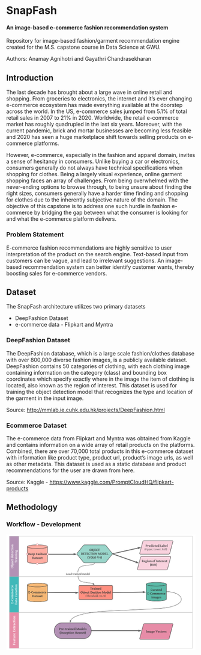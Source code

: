 # SnapFash
#### An image-based e-commerce fashion recommendation system

Repository for image-based fashion/garment recommendation engine created for the M.S. capstone course in Data Science at GWU.

Authors: Anamay Agnihotri and Gayathri Chandrasekharan

## Introduction

The last decade has brought about a large wave in online retail and shopping. From groceries to electronics, the internet and it’s ever changing e-commerce ecosystem has made everything available at the doorstep across the world. In the US, e-commerce sales jumped from 5.1% of total retail sales in 2007 to 21% in 2020. Worldwide, the retail e-commerce market has roughly quadrupled in the last six years. Moreover, with the current pandemic, brick and mortar businesses are becoming less feasible and 2020 has seen a huge marketplace shift towards selling products on e-commerce platforms.

However, e-commerce, especially in the fashion and apparel domain, invites a sense of hesitancy in consumers. Unlike buying a car or electronics, consumers generally do not always have technical specifications when shopping for clothes. Being a largely visual experience, online garment shopping faces an array of challenges. From being overwhelmed with the never-ending options to browse through, to being unsure about finding the right sizes, consumers generally have a harder time finding and shopping for clothes due to the inherently subjective nature of the domain. The objective of this capstone is to address one such hurdle in fashion e-commerce by bridging the gap between what the consumer is looking for and what the e-commerce platform delivers. 

### Problem Statement

E-commerce fashion recommendations are highly sensitive to user interpretation of the product on the search engine. Text-based input from customers can be vague, and lead to irrelevant suggestions. An image-based recommendation system can better identify customer wants, thereby boosting sales for e-commerce vendors.

## Dataset

The SnapFash architecture utilizes two primary datasets

- DeepFashion Dataset
- e-commerce data - Flipkart and Myntra 

### DeepFashion Dataset

The DeepFashion database, which is a large scale fashion/clothes database with over 800,000 diverse fashion images, is a publicly available dataset. DeepFashion contains 50 categories of clothing, with each clothing image containing information on the category (class) and bounding box coordinates which specify exactly where in the image the item of clothing is located, also known as the region of interest. This dataset is used for training the object detection model that recognizes the type and location of the garment in the input image.

Source: http://mmlab.ie.cuhk.edu.hk/projects/DeepFashion.html

### Ecommerce Dataset

The e-commerce data from Flipkart and Myntra was obtained from Kaggle and contains information on a wide array of retail products on the platforms. Combined, there are over 70,000 total products in this e-commerce dataset with information like product type, product url, product’s image urls, as well as other metadata. This dataset is used as a static database and product recommendations for the user are drawn from here.

Source: Kaggle - https://www.kaggle.com/PromptCloudHQ/flipkart-products

## Methodology

### Workflow - Development

![Dev_Workflow](images/dev_workflow.png?raw=true)






